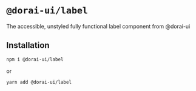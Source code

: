 # `@dorai-ui/label`

The accessible, unstyled fully functional label component from @dorai-ui

## Installation

```sh
npm i @dorai-ui/label
```

or

```sh
yarn add @dorai-ui/label
```
